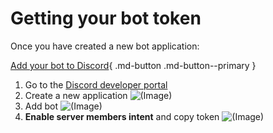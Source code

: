 # Getting your bot token

Once you have created a new bot application:

[Add your bot to Discord](/invite-url-generator){ .md-button .md-button--primary }

1. Go to the [Discord developer portal](https://discord.com/developers/applications)
2. Create a new application
  ![(Image)](https://i.imgur.com/7MDza3x.png)
3. Add bot
  ![(Image)](https://i.imgur.com/7n979T6.png)
4. **Enable server members intent** and copy token
  ![(Image)](https://static.eartharoid.me/sharex/21/09/tsCX8IVoaa.png)
